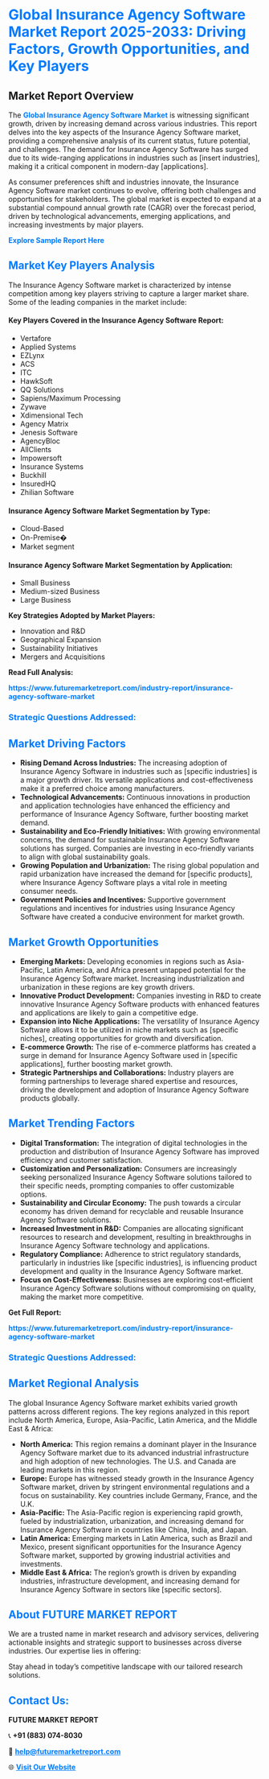 <h1 style="color: #007BFF;">Global Insurance Agency Software Market Report 2025-2033: Driving Factors, Growth Opportunities, and Key Players</h1>

<section id="overview">
<h2>Market Report Overview</h2>
<p>The <a href="https://www.futuremarketreport.com/industry-report/insurance-agency-software-market" style="color: #007BFF; text-decoration: none;"><strong>Global Insurance Agency Software Market</strong></a> is witnessing significant growth, driven by increasing demand across various industries. This report delves into the key aspects of the Insurance Agency Software market, providing a comprehensive analysis of its current status, future potential, and challenges. The demand for Insurance Agency Software has surged due to its wide-ranging applications in industries such as [insert industries], making it a critical component in modern-day [applications].</p>
<p>As consumer preferences shift and industries innovate, the Insurance Agency Software market continues to evolve, offering both challenges and opportunities for stakeholders. The global market is expected to expand at a substantial compound annual growth rate (CAGR) over the forecast period, driven by technological advancements, emerging applications, and increasing investments by major players.</p>
</section>

<section id="overview">
<p><a href="https://www.futuremarketreport.com/request-sample/reportId=109973" style="color: #007BFF; text-decoration: none;"><strong>Explore Sample Report Here</strong></a></p>
</section>

<section id="key-players">
<h2 style="color: #007BFF;">Market Key Players Analysis</h2>
<p>The Insurance Agency Software market is characterized by intense competition among key players striving to capture a larger market share. Some of the leading companies in the market include:</p>
<h4>Key Players Covered in the Insurance Agency Software Report:</h4>
<ul><li>Vertafore</li><li>Applied Systems</li><li>EZLynx</li><li>ACS</li><li>ITC</li><li>HawkSoft</li><li>QQ Solutions</li><li>Sapiens/Maximum Processing</li><li>Zywave</li><li>Xdimensional Tech</li><li>Agency Matrix</li><li>Jenesis Software</li><li>AgencyBloc</li><li>AllClients</li><li>Impowersoft</li><li>Insurance Systems</li><li>Buckhill</li><li>InsuredHQ</li><li>Zhilian Software</li></ul>
<h4>Insurance Agency Software Market Segmentation by Type:</h4>
<ul><li>Cloud-Based</li><li>On-Premise�</li><li>Market segment</li></ul>

<h4>Insurance Agency Software Market Segmentation by Application:</h4>
<ul><li>Small Business</li><li>Medium-sized Business</li><li>Large Business</li></ul>
<p><strong>Key Strategies Adopted by Market Players:</strong></p>
<ul>
<li>Innovation and R&D</li>
<li>Geographical Expansion</li>
<li>Sustainability Initiatives</li>
<li>Mergers and Acquisitions</li>
</ul>
</section>

<section>
<p><strong>Read Full Analysis: </strong></p><a href="https://www.futuremarketreport.com/industry-report/insurance-agency-software-market" style="color: #007BFF; text-decoration: none;"><strong>https://www.futuremarketreport.com/industry-report/insurance-agency-software-market</strong></a>
<h3 style="color: #007BFF;">Strategic Questions Addressed:</h3>
</section>

<section id="driving-factors">
<h2 style="color: #007BFF;">Market Driving Factors</h2>
<ul>
<li><strong>Rising Demand Across Industries:</strong> The increasing adoption of Insurance Agency Software in industries such as [specific industries] is a major growth driver. Its versatile applications and cost-effectiveness make it a preferred choice among manufacturers.</li>
<li><strong>Technological Advancements:</strong> Continuous innovations in production and application technologies have enhanced the efficiency and performance of Insurance Agency Software, further boosting market demand.</li>
<li><strong>Sustainability and Eco-Friendly Initiatives:</strong> With growing environmental concerns, the demand for sustainable Insurance Agency Software solutions has surged. Companies are investing in eco-friendly variants to align with global sustainability goals.</li>
<li><strong>Growing Population and Urbanization:</strong> The rising global population and rapid urbanization have increased the demand for [specific products], where Insurance Agency Software plays a vital role in meeting consumer needs.</li>
<li><strong>Government Policies and Incentives:</strong> Supportive government regulations and incentives for industries using Insurance Agency Software have created a conducive environment for market growth.</li>
</ul>
</section>

<section id="growth-opportunities">
<h2 style="color: #007BFF;">Market Growth Opportunities</h2>
<ul>
<li><strong>Emerging Markets:</strong> Developing economies in regions such as Asia-Pacific, Latin America, and Africa present untapped potential for the Insurance Agency Software market. Increasing industrialization and urbanization in these regions are key growth drivers.</li>
<li><strong>Innovative Product Development:</strong> Companies investing in R&D to create innovative Insurance Agency Software products with enhanced features and applications are likely to gain a competitive edge.</li>
<li><strong>Expansion into Niche Applications:</strong> The versatility of Insurance Agency Software allows it to be utilized in niche markets such as [specific niches], creating opportunities for growth and diversification.</li>
<li><strong>E-commerce Growth:</strong> The rise of e-commerce platforms has created a surge in demand for Insurance Agency Software used in [specific applications], further boosting market growth.</li>
<li><strong>Strategic Partnerships and Collaborations:</strong> Industry players are forming partnerships to leverage shared expertise and resources, driving the development and adoption of Insurance Agency Software products globally.</li>
</ul>
</section>

<section id="trending-factors">
<h2 style="color: #007BFF;">Market Trending Factors</h2>
<ul>
<li><strong>Digital Transformation:</strong> The integration of digital technologies in the production and distribution of Insurance Agency Software has improved efficiency and customer satisfaction.</li>
<li><strong>Customization and Personalization:</strong> Consumers are increasingly seeking personalized Insurance Agency Software solutions tailored to their specific needs, prompting companies to offer customizable options.</li>
<li><strong>Sustainability and Circular Economy:</strong> The push towards a circular economy has driven demand for recyclable and reusable Insurance Agency Software solutions.</li>
<li><strong>Increased Investment in R&D:</strong> Companies are allocating significant resources to research and development, resulting in breakthroughs in Insurance Agency Software technology and applications.</li>
<li><strong>Regulatory Compliance:</strong> Adherence to strict regulatory standards, particularly in industries like [specific industries], is influencing product development and quality in the Insurance Agency Software market.</li>
<li><strong>Focus on Cost-Effectiveness:</strong> Businesses are exploring cost-efficient Insurance Agency Software solutions without compromising on quality, making the market more competitive.</li>
</ul>
</section>

<section>
<p><strong>Get Full Report: </strong></p><a href="https://www.futuremarketreport.com/industry-report/insurance-agency-software-market" style="color: #007BFF; text-decoration: none;"><strong>https://www.futuremarketreport.com/industry-report/insurance-agency-software-market</strong></a>
<h3 style="color: #007BFF;">Strategic Questions Addressed:</h3>
</section>


<section id="regional-analysis">
<h2 style="color: #007BFF;">Market Regional Analysis</h2>
<p>The global Insurance Agency Software market exhibits varied growth patterns across different regions. The key regions analyzed in this report include North America, Europe, Asia-Pacific, Latin America, and the Middle East & Africa:</p>
<ul>
<li><strong>North America:</strong> This region remains a dominant player in the Insurance Agency Software market due to its advanced industrial infrastructure and high adoption of new technologies. The U.S. and Canada are leading markets in this region.</li>
<li><strong>Europe:</strong> Europe has witnessed steady growth in the Insurance Agency Software market, driven by stringent environmental regulations and a focus on sustainability. Key countries include Germany, France, and the U.K.</li>
<li><strong>Asia-Pacific:</strong> The Asia-Pacific region is experiencing rapid growth, fueled by industrialization, urbanization, and increasing demand for Insurance Agency Software in countries like China, India, and Japan.</li>
<li><strong>Latin America:</strong> Emerging markets in Latin America, such as Brazil and Mexico, present significant opportunities for the Insurance Agency Software market, supported by growing industrial activities and investments.</li>
<li><strong>Middle East & Africa:</strong> The region’s growth is driven by expanding industries, infrastructure development, and increasing demand for Insurance Agency Software in sectors like [specific sectors].</li>
</ul>
</section>

<footer>
<h2 style="color: #007BFF;">About FUTURE MARKET REPORT</h2>
<p>We are a trusted name in market research and advisory services, delivering actionable insights and strategic support to businesses across diverse industries. Our expertise lies in offering:</p>

<p>Stay ahead in today’s competitive landscape with our tailored research solutions.</p>

<h2 style="color: #007BFF;">Contact Us:</h2>
<p><strong>FUTURE MARKET REPORT</strong></p>
<p>📞 <strong>+91 (883) 074-8030</strong></p>
<p>📧 <strong><a href="mailto:help@futuremarketreport.com" style="color: #007BFF;">help@futuremarketreport.com</a></strong></p>
<p>🌐 <strong><a href="https://www.futuremarketreport.com/" style="color: #007BFF;">Visit Our Website</a></strong></p>
</footer>